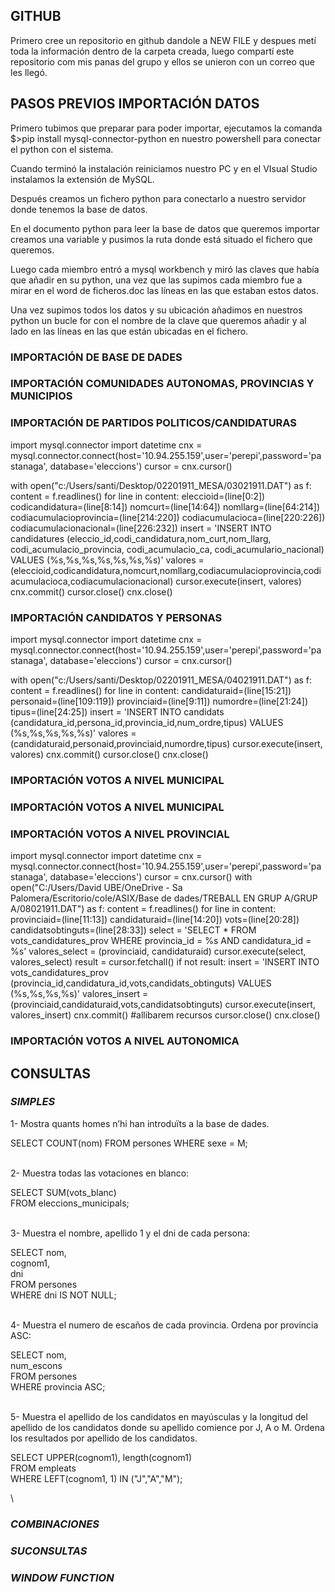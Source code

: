 ## GITHUB
Primero cree un repositorio en github dandole a NEW FILE y despues metí toda la información dentro de la carpeta creada, 
luego compartí este repositorio com mis panas del grupo y ellos se unieron con un correo que les llegó.

## PASOS PREVIOS IMPORTACIÓN DATOS

Primero tubimos que preparar para poder importar, ejecutamos la comanda $>pip install mysql-connector-python en nuestro powershell para conectar el python con el sistema.

Cuando terminó la instalación reiniciamos nuestro PC y en el VIsual Studio instalamos la extensión de MySQL.

Después creamos un fichero python para conectarlo a nuestro servidor donde tenemos la base de datos.

En el documento python para leer la base de datos que queremos importar creamos una variable y pusimos la ruta donde está situado el fichero que queremos.
 
Luego cada miembro entró a mysql workbench y miró las claves que había que añadir en su python, una vez que las supimos cada miembro fue a mirar en el word de ficheros.doc las líneas en las que estaban estos datos.

Una vez supimos todos los datos y su ubicación añadimos en nuestros python un bucle for con el nombre de la clave que queremos añadir y al lado en las líneas en las que están ubicadas en el fichero.


### IMPORTACIÓN DE BASE DE DADES

### IMPORTACIÓN COMUNIDADES AUTONOMAS, PROVINCIAS Y MUNICIPIOS

### IMPORTACIÓN DE PARTIDOS POLITICOS/CANDIDATURAS

import mysql.connector
import datetime
cnx = mysql.connector.connect(host='10.94.255.159',user='perepi',password='pastanaga', database='eleccions')
cursor = cnx.cursor()

with open("c:/Users/santi/Desktop/02201911_MESA/03021911.DAT") as f:
    content = f.readlines()
    for line in content:
        eleccioid=(line[0:2])
        codicandidatura=(line[8:14])
        nomcurt=(line[14:64])
        nomllarg=(line[64:214])
        codiacumulacioprovincia=(line[214:220])
        codiacumulacioca=(line[220:226])
        codiacumulacionacional=(line[226:232])
        insert = 'INSERT INTO candidatures (eleccio_id,codi_candidatura,nom_curt,nom_llarg, codi_acumulacio_provincia, codi_acumulacio_ca, codi_acumulario_nacional) VALUES (%s,%s,%s,%s,%s,%s,%s)'
        valores = (eleccioid,codicandidatura,nomcurt,nomllarg,codiacumulacioprovincia,codiacumulacioca,codiacumulacionacional)
        cursor.execute(insert, valores)
    cnx.commit()
cursor.close()
cnx.close()


### IMPORTACIÓN CANDIDATOS Y PERSONAS

import mysql.connector
import datetime
cnx = mysql.connector.connect(host='10.94.255.159',user='perepi',password='pastanaga', database='eleccions')
cursor = cnx.cursor()

with open("c:/Users/santi/Desktop/02201911_MESA/04021911.DAT") as f:
    content = f.readlines()
    for line in content:
        candidaturaid=(line[15:21])
        personaid=(line[109:119])
        provinciaid=(line[9:11])
        numordre=(line[21:24])
        tipus=(line[24:25])
        insert = 'INSERT INTO candidats (candidatura_id,persona_id,provincia_id,num_ordre,tipus) VALUES (%s,%s,%s,%s,%s)'
        valores = (candidaturaid,personaid,provinciaid,numordre,tipus)
        cursor.execute(insert, valores)
    cnx.commit()
cursor.close()
cnx.close()


### IMPORTACIÓN VOTOS A NIVEL MUNICIPAL

### IMPORTACIÓN VOTOS A NIVEL MUNICIPAL

### IMPORTACIÓN VOTOS A NIVEL PROVINCIAL

import mysql.connector
import datetime
cnx = mysql.connector.connect(host='10.94.255.159',user='perepi',password='pastanaga', database='eleccions')
cursor = cnx.cursor()
with open("C:/Users/David UBE/OneDrive - Sa Palomera/Escritorio/cole/ASIX/Base de dades/TREBALL EN GRUP A/GRUP A/08021911.DAT") as f:
    content = f.readlines()
    for line in content:
        provinciaid=(line[11:13])
        candidaturaid=(line[14:20])
        vots=(line[20:28])
        candidatsobtinguts=(line[28:33])
        select = 'SELECT * FROM vots_candidatures_prov WHERE provincia_id = %s AND candidatura_id = %s'
        valores_select = (provinciaid, candidaturaid)
        cursor.execute(select, valores_select)
        result = cursor.fetchall()
        if not result:
            insert = 'INSERT INTO vots_candidatures_prov (provincia_id,candidatura_id,vots,candidats_obtinguts) VALUES (%s,%s,%s,%s)'
            valores_insert = (provinciaid,candidaturaid,vots,candidatsobtinguts)
            cursor.execute(insert, valores_insert)
    cnx.commit()
#allibarem recursos
cursor.close()
cnx.close()



### IMPORTACIÓN VOTOS A NIVEL AUTONOMICA



## CONSULTAS
### *SIMPLES*
1- Mostra quants homes n’hi han introduïts a la base de dades.
         
SELECT COUNT(nom)
	FROM persones
	WHERE sexe = M;

\
2- Muestra todas las votaciones en blanco:

SELECT SUM(vots_blanc)\
	FROM eleccions_municipals;

\
3- Muestra el nombre, apellido 1 y el dni de cada persona:

SELECT 	nom,\
	cognom1,\
	dni\
	FROM persones\
	WHERE dni IS NOT NULL;

\
4- Muestra el numero de escaños de cada provincia. Ordena por provincia ASC:

 SELECT nom, \
 	num_escons \
	FROM persones\
	WHERE provincia ASC; 

\
5- Muestra el apellido de los candidatos en mayúsculas y la longitud del apellido de los candidatos donde su apellido comience por J, A o M. Ordena los resultados por apellido de los candidatos.

SELECT UPPER(cognom1), length(cognom1)\
    FROM empleats\
WHERE LEFT(cognom1, 1) IN ("J","A","M");

  

\ 
### *COMBINACIONES*



### *SUCONSULTAS*



### *WINDOW FUNCTION*







